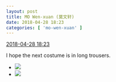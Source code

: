 ```yaml
---
layout: post
title: MO Wen-xuan (莫文轩)
date: 2018-04-28 18:23
categories: [ 'mo-wen-xuan' ]
---
```


<div class="weibo-info">
  <a href="https://weibo.com/6505418468/Gecukxr0v">2018-04-28 18:23</a>
</div>

I hope the next costume is in long trousers.

<!-- more -->

<ul class="weibo-pic-list-1">
  <li class="weibo-pic">
    <a href="https://wx1.sinaimg.cn/mw690/0076g4wkgy1fqsjl3sqrmj30qo141gsg.jpg"><img src="https://wx1.sinaimg.cn/thumb150/0076g4wkgy1fqsjl3sqrmj30qo141gsg.jpg"/></a>
  </li>
  <li class="weibo-pic">
    <a href="https://wx1.sinaimg.cn/mw690/0076g4wkgy1fqsjl539wej30qo141n46.jpg"><img src="https://wx1.sinaimg.cn/thumb150/0076g4wkgy1fqsjl539wej30qo141n46.jpg"/></a>
  </li>
</ul>
